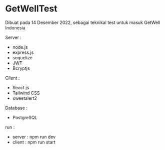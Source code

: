 # GetWellTest

Dibuat pada 14 Desember 2022, sebagai teknikal test untuk masuk GetWell Indonesia

Server :

- node.js
- express.js
- sequelize
- JWT
- Bcryptjs

Client :

- React.js
- Tailwind CSS
- sweetalert2

Database :

- PostgreSQL

run :

- server : npm run dev
- client : npm run start
